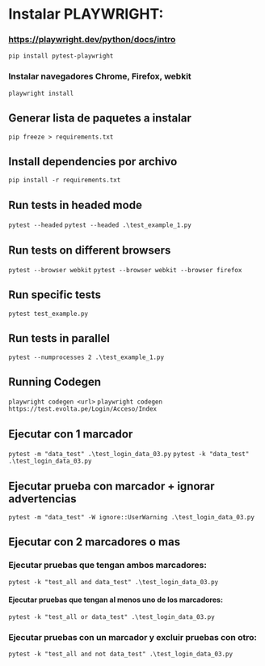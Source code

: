 
# Instalar PLAYWRIGHT: 
### https://playwright.dev/python/docs/intro
```pip install pytest-playwright```

### Instalar navegadores Chrome, Firefox, webkit
```playwright install```

## Generar lista de paquetes a instalar
```pip freeze > requirements.txt```

## Install dependencies por archivo
```pip install -r requirements.txt```

## Run tests in headed mode
```pytest --headed``` <test>
```pytest --headed .\test_example_1.py```

## Run tests on different browsers
```pytest --browser webkit```
```pytest --browser webkit --browser firefox```

## Run specific tests
```pytest test_example.py```

## Run tests in parallel
```pytest --numprocesses 2 .\test_example_1.py```

## Running Codegen
```playwright codegen <url>```
```playwright codegen https://test.evolta.pe/Login/Acceso/Index```

## Ejecutar con 1 marcador
```pytest -m "data_test" .\test_login_data_03.py```
```pytest -k "data_test" .\test_login_data_03.py```

## Ejecutar prueba con marcador + ignorar advertencias
```pytest -m "data_test" -W ignore::UserWarning .\test_login_data_03.py```

## Ejecutar con 2 marcadores o mas
### Ejecutar pruebas que tengan ambos marcadores:
```pytest -k "test_all and data_test" .\test_login_data_03.py```

#### Ejecutar pruebas que tengan al menos uno de los marcadores:
```pytest -k "test_all or data_test" .\test_login_data_03.py```

### Ejecutar pruebas con un marcador y excluir pruebas con otro:
```pytest -k "test_all and not data_test" .\test_login_data_03.py```
